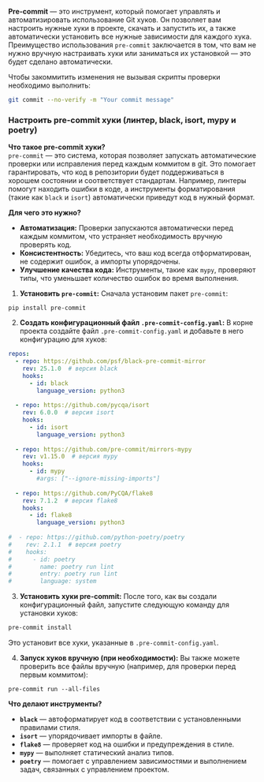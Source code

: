 **Pre-commit** — это инструмент, который помогает управлять и автоматизировать использование Git хуков. Он позволяет вам настроить нужные хуки в проекте, скачать и запустить их, а также автоматически установить все нужные зависимости для каждого хука. Преимущество использования `pre-commit` заключается в том, что вам не нужно вручную настраивать хуки или заниматься их установкой — это будет сделано автоматически.

Чтобы закоммитить изменения не вызывая скрипты проверки необходимо выполнить:
```bash
git commit --no-verify -m "Your commit message"
```
### Настроить pre-commit хуки (линтер, black, isort, mypy и poetry)

**Что такое pre-commit хуки?**  
`pre-commit` — это система, которая позволяет запускать автоматические проверки или исправления перед каждым коммитом в git. Это помогает гарантировать, что код в репозитории будет поддерживаться в хорошем состоянии и соответствует стандартам. Например, линтеры помогут находить ошибки в коде, а инструменты форматирования (такие как `black` и `isort`) автоматически приведут код в нужный формат.

**Для чего это нужно?**

- **Автоматизация:** Проверки запускаются автоматически перед каждым коммитом, что устраняет необходимость вручную проверять код.
- **Консистентность:** Убедитесь, что ваш код всегда отформатирован, не содержит ошибок, а импорты упорядочены.
- **Улучшение качества кода:** Инструменты, такие как `mypy`, проверяют типы, что уменьшает количество ошибок во время выполнения.


1. **Установить `pre-commit`:** Сначала установим пакет `pre-commit`:
```
pip install pre-commit
```

2. **Создать конфигурационный файл `.pre-commit-config.yaml`:** В корне проекта создайте файл `.pre-commit-config.yaml` и добавьте в него конфигурацию для хуков:

```yaml
repos:  
  - repo: https://github.com/psf/black-pre-commit-mirror  
    rev: 25.1.0  # версия black  
    hooks:  
      - id: black  
        language_version: python3  
  
  - repo: https://github.com/pycqa/isort  
    rev: 6.0.0  # версия isort  
    hooks:  
      - id: isort  
        language_version: python3  
  
  - repo: https://github.com/pre-commit/mirrors-mypy  
    rev: v1.15.0  # версия mypy  
    hooks:  
      - id: mypy  
        #args: ["--ignore-missing-imports"]  
  
  - repo: https://github.com/PyCQA/flake8  
    rev: 7.1.2  # версия flake8  
    hooks:  
      - id: flake8  
        language_version: python3  
  
#  - repo: https://github.com/python-poetry/poetry  
#    rev: 2.1.1  # версия poetry  
#    hooks:  
#      - id: poetry  
#        name: poetry run lint  
#        entry: poetry run lint  
#        language: system
```

3. **Установить хуки pre-commit:** После того, как вы создали конфигурационный файл, запустите следующую команду для установки хуков:
```bash
pre-commit install
```
Это установит все хуки, указанные в `.pre-commit-config.yaml`.

 
4. **Запуск хуков вручную (при необходимости):** Вы также можете проверить все файлы вручную (например, для проверки перед первым коммитом):
```
pre-commit run --all-files
```

**Что делают инструменты?**

- **`black`** — автоформатирует код в соответствии с установленными правилами стиля.
- **`isort`** — упорядочивает импорты в файле.
- **`flake8`** — проверяет код на ошибки и предупреждения в стиле.
- **`mypy`** — выполняет статический анализ типов.
- **`poetry`** — помогает с управлением зависимостями и выполнением задач, связанных с управлением проектом.